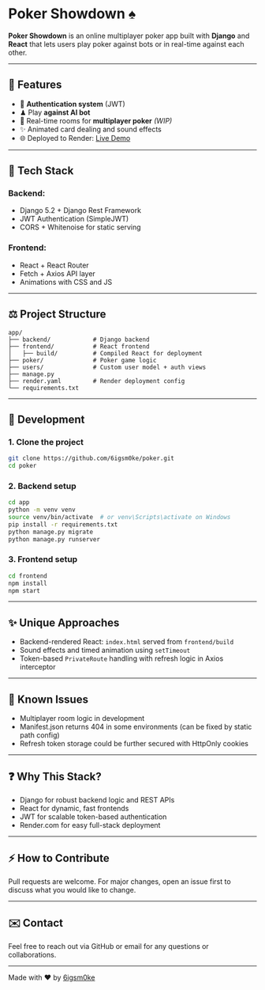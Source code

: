 # Poker Showdown ♠️

**Poker Showdown** is an online multiplayer poker app built with **Django** and **React** that lets users play poker against bots or in real-time against each other.

---

## 📄 Features

* 🔑 **Authentication system** (JWT)
* ♟ Play **against AI bot**
* 👥 Real-time rooms for **multiplayer poker** *(WIP)*
* ✨ Animated card dealing and sound effects
* 🌐 Deployed to Render: [Live Demo](https://poker-xdhq.onrender.com/)

---

## 🔧 Tech Stack

### Backend:

* Django 5.2 + Django Rest Framework
* JWT Authentication (SimpleJWT)
* CORS + Whitenoise for static serving

### Frontend:

* React + React Router
* Fetch + Axios API layer
* Animations with CSS and JS

---

## ⚖️ Project Structure

```
app/
├── backend/            # Django backend
├── frontend/           # React frontend
│   ├── build/          # Compiled React for deployment
├── poker/              # Poker game logic
├── users/              # Custom user model + auth views
├── manage.py
├── render.yaml         # Render deployment config
└── requirements.txt
```

---

## 📅 Development

### 1. Clone the project

```bash
git clone https://github.com/6igsm0ke/poker.git
cd poker
```

### 2. Backend setup

```bash
cd app
python -m venv venv
source venv/bin/activate  # or venv\Scripts\activate on Windows
pip install -r requirements.txt
python manage.py migrate
python manage.py runserver
```

### 3. Frontend setup

```bash
cd frontend
npm install
npm start
```

---

## ✨ Unique Approaches

* Backend-rendered React: `index.html` served from `frontend/build`
* Sound effects and timed animation using `setTimeout`
* Token-based `PrivateRoute` handling with refresh logic in Axios interceptor

---

## 🚫 Known Issues

* Multiplayer room logic in development
* Manifest.json returns 404 in some environments (can be fixed by static path config)
* Refresh token storage could be further secured with HttpOnly cookies

---

## ❓ Why This Stack?

* Django for robust backend logic and REST APIs
* React for dynamic, fast frontends
* JWT for scalable token-based authentication
* Render.com for easy full-stack deployment

---

## ⚡ How to Contribute

Pull requests are welcome. For major changes, open an issue first to discuss what you would like to change.

---

## ✉️ Contact

Feel free to reach out via GitHub or email for any questions or collaborations.

---

Made with ♥️ by [6igsm0ke](https://github.com/6igsm0ke)
